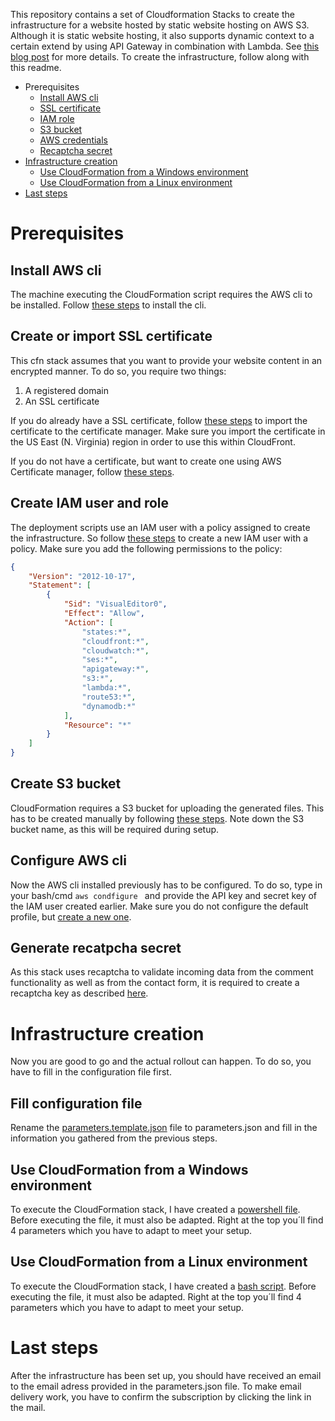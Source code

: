 This repository contains a set of Cloudformation Stacks to create the infrastructure for a website hosted by static website hosting on AWS S3. Although it is static website hosting, it also supports dynamic context to a certain extend by using API Gateway in combination with Lambda. See [this blog post](https://www.cloud4engineers.com/posts/2020/10/website-setup-part-1-configure-s3-for-static-website-hosting/) for more details.
To create the infrastructure, follow along with this readme.

- Prerequisites
  - [Install AWS cli](#install-aws-cli)
  - [SSL certificate](#create-or-import-ssl-certificate)
  - [IAM role](#Create-IAM-user-and-role)
  - [S3 bucket](#create-s3-bucket)
  - [AWS credentials](#configure-aws-cli)
  - [Recaptcha secret](#generate-recaptcha-secret)
- [Infrastructure creation](#infrastructure-creation)
  - [Use CloudFormation from a Windows environment](#use-cloudformation-from-a-windows-environment)
  - [Use CloudFormation from a Linux environment](#use-cloudformation-from-a-linux-environment)
- [Last steps](#last-steps)


# Prerequisites

## Install AWS cli

The machine executing the CloudFormation script requires the AWS cli to be installed. Follow [these steps](https://docs.aws.amazon.com/cli/latest/userguide/install-cliv2.html) to install the cli.

## Create or import SSL certificate

This cfn stack assumes that you want to provide your website content in an encrypted manner. To do so, you require two things:
1. A registered domain
2. An SSL certificate

If you do already have a SSL certificate, follow [these steps](https://docs.aws.amazon.com/acm/latest/userguide/import-certificate.html) to import the certificate to the certificate manager. Make sure you import the certificate in the US East (N. Virginia) region in order to use this within CloudFront.

If you do not have a certificate, but want to create one using AWS Certificate manager, follow [these steps](https://docs.aws.amazon.com/acm/latest/userguide/gs-acm-request-public.html).

## Create IAM user and role

The deployment scripts use an IAM user with a policy assigned to create the infrastructure. So follow [these steps](https://docs.aws.amazon.com/IAM/latest/UserGuide/id_roles_create_for-user.html) to create a new IAM user with a policy. Make sure you add the following permissions to the policy:

```json
{
    "Version": "2012-10-17",
    "Statement": [
        {
            "Sid": "VisualEditor0",
            "Effect": "Allow",
            "Action": [
                "states:*",
                "cloudfront:*",
                "cloudwatch:*",
                "ses:*",
                "apigateway:*",
                "s3:*",
                "lambda:*",
                "route53:*",
                "dynamodb:*"
            ],
            "Resource": "*"
        }
    ]
}
```

## Create S3 bucket

CloudFormation requires a S3 bucket for uploading the generated files. This has to be created manually by following [these steps](https://docs.aws.amazon.com/AmazonS3/latest/userguide/create-bucket-overview.html). Note down the S3 bucket name, as this will be required during setup.

## Configure AWS cli

Now the AWS cli installed previously has to be configured. To do so, type in your bash/cmd ```aws condfigure ``` and provide the API key and secret key of the IAM user created earlier. Make sure you do not configure the default profile, but [create a new one](https://docs.aws.amazon.com/cli/latest/userguide/cli-configure-profiles.html).

## Generate recatpcha secret

As this stack uses recaptcha to validate incoming data from the comment functionality as well as from the contact form, it is required to create a recaptcha key as described [here](https://cloud.google.com/recaptcha-enterprise/docs/create-key).

# Infrastructure creation

Now you are good to go and the actual rollout can happen. To do so, you have to fill in the configuration file first.

## Fill configuration file

Rename the [parameters.template.json](parameters.template.json) file to parameters.json and fill in the information you gathered from the previous steps.

## Use CloudFormation from a Windows environment

To execute the CloudFormation stack, I have created a [powershell file](deploy.ps1). Before executing the file, it must also be adapted. Right at the top you´ll find 4 parameters which you have to adapt to meet your setup.

## Use CloudFormation from a Linux environment

To execute the CloudFormation stack, I have created a [bash script](deploy.sh). Before executing the file, it must also be adapted. Right at the top you´ll find 4 parameters which you have to adapt to meet your setup.

# Last steps

After the infrastructure has been set up, you should have received an email to the email adress provided in the parameters.json file. To make email delivery work, you have to confirm the subscription by clicking the link in the mail.
